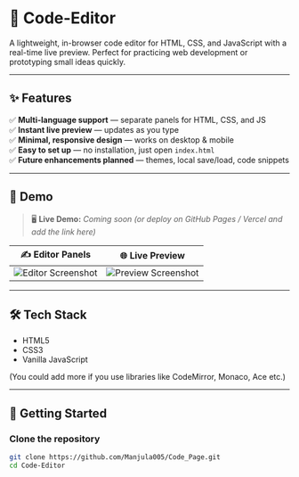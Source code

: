 

# 🚀 Code-Editor

A lightweight, in-browser code editor for HTML, CSS, and JavaScript with a real-time live preview. Perfect for practicing web development or prototyping small ideas quickly.

---

## ✨ Features

✅ **Multi-language support** — separate panels for HTML, CSS, and JS  
✅ **Instant live preview** — updates as you type  
✅ **Minimal, responsive design** — works on desktop & mobile  
✅ **Easy to set up** — no installation, just open `index.html`  
✅ **Future enhancements planned** — themes, local save/load, code snippets

---

## 📸 Demo

> 🖥️ **Live Demo:** _Coming soon (or deploy on GitHub Pages / Vercel and add the link here)_

| ✍️ Editor Panels                       | 🌐 Live Preview                        |
|---------------------------------------|--------------------------------------|
| ![Editor Screenshot](screenshots/editor.png) | ![Preview Screenshot](screenshots/preview.png) |

---

## 🛠 Tech Stack

- HTML5  
- CSS3  
- Vanilla JavaScript  

(You could add more if you use libraries like CodeMirror, Monaco, Ace etc.)

---

## 🚀 Getting Started

### Clone the repository
```bash
git clone https://github.com/Manjula005/Code_Page.git
cd Code-Editor

